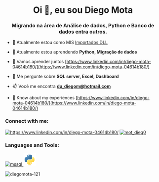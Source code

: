 <h1 align="center">Oi 👋, eu sou Diego Mota</h1>
<h3 align="center">Migrando na área de Análise de dados, Python e Banco de dados entra outros.</h3>

- 🔭 Atualmente estou como MIS [Importados DLL](https://github.com/DiegoMota-121/importador-DLL.git)

- 🌱 Atualmente estou aprendendo **Python, Migração de dados**

- 📝 Vamos aprender juntos [https://www.linkedin.com/in/diego-mota-04614b180/](https://www.linkedin.com/in/diego-mota-04614b180/)

- 💬 Me pergunte sobre **SQL server, Excel, Dashboard**

- 📫 Você me encontra **du_diegom@hotmail.com**

- 📄 Know about my experiences [https://www.linkedin.com/in/diego-mota-04614b180/](https://www.linkedin.com/in/diego-mota-04614b180/)

<h3 align="left">Connect with me:</h3>
<p align="left">
<a href="https://linkedin.com/in/https://www.linkedin.com/in/diego-mota-04614b180/" target="blank"><img align="center" src="https://raw.githubusercontent.com/rahuldkjain/github-profile-readme-generator/master/src/images/icons/Social/linked-in-alt.svg" alt="https://www.linkedin.com/in/diego-mota-04614b180/" height="30" width="40" /></a>
<a href="https://instagram.com/mot_dieg0" target="blank"><img align="center" src="https://raw.githubusercontent.com/rahuldkjain/github-profile-readme-generator/master/src/images/icons/Social/instagram.svg" alt="mot_dieg0" height="30" width="40" /></a>
</p>

<h3 align="left">Languages and Tools:</h3>
<p align="left"> <a href="https://www.microsoft.com/en-us/sql-server" target="_blank" rel="noreferrer"> <img src="https://www.svgrepo.com/show/303229/microsoft-sql-server-logo.svg" alt="mssql" width="40" height="40"/> </a> <a href="https://www.python.org" target="_blank" rel="noreferrer"> <img src="https://raw.githubusercontent.com/devicons/devicon/master/icons/python/python-original.svg" alt="python" width="40" height="40"/> </a> </p>

<p><img align="center" src="https://github-readme-stats.vercel.app/api/top-langs?username=diegomota-121&show_icons=true&locale=en&layout=compact" alt="diegomota-121" /></p>
